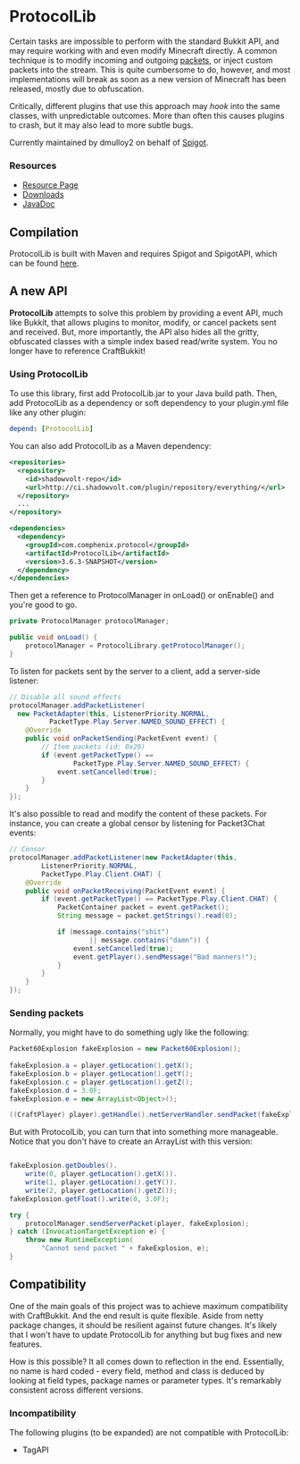 ProtocolLib 
===========

Certain tasks are impossible to perform with the standard Bukkit API, and may require 
working with and even modify Minecraft directly. A common technique is to modify incoming 
and outgoing [packets](http://www.wiki.vg/Protocol), or inject custom packets into the
stream. This is quite cumbersome to do, however, and most implementations will break 
as soon as a new version of Minecraft has been released, mostly due to obfuscation.

Critically, different plugins that use this approach may _hook_ into the same classes, 
with unpredictable outcomes. More than often this causes plugins to crash, but it may also 
lead to more subtle bugs.

Currently maintained by dmulloy2 on behalf of [Spigot](http://www.spigotmc.org/).

### Resources

* [Resource Page](http://www.spigotmc.org/resources/protocollib.1997/)
* [Downloads](http://ci.shadowvolt.com/job/ProtocolLib)
* [JavaDoc](http://ci.shadowvolt.com/job/ProtocolLib/javadoc)

Compilation
----------

ProtocolLib is built with Maven and requires Spigot and SpigotAPI, which can be found [here](http://www.spigotmc.org/wiki/buildtools/).

A new API
---------

__ProtocolLib__ attempts to solve this problem by providing a event API, much like Bukkit, 
that allows plugins to monitor, modify, or cancel packets sent and received. But, more importantly, 
the API also hides all the gritty, obfuscated classes with a simple index based read/write system. 
You no longer have to reference CraftBukkit!

### Using ProtocolLib

To use this library, first add ProtocolLib.jar to your Java build path. Then, add ProtocolLib
as a dependency or soft dependency to your plugin.yml file like any other plugin:

````yml
depend: [ProtocolLib]
````

You can also add ProtocolLib as a Maven dependency:

````xml
<repositories>
  <repository>
    <id>shadowvolt-repo</id>
    <url>http://ci.shadowvolt.com/plugin/repository/everything/</url>
  </repository>
  ...
</repository>

<dependencies>
  <dependency>
    <groupId>com.comphenix.protocol</groupId>
    <artifactId>ProtocolLib</artifactId>
    <version>3.6.3-SNAPSHOT</version>
  </dependency>
</dependencies>
````

Then get a reference to ProtocolManager in onLoad() or onEnable() and you're good to go.

````java
private ProtocolManager protocolManager;

public void onLoad() {
    protocolManager = ProtocolLibrary.getProtocolManager();
}
````

To listen for packets sent by the server to a client, add a server-side listener:

````java
// Disable all sound effects
protocolManager.addPacketListener(
  new PacketAdapter(this, ListenerPriority.NORMAL, 
          PacketType.Play.Server.NAMED_SOUND_EFFECT) {
    @Override
    public void onPacketSending(PacketEvent event) {
        // Item packets (id: 0x29)
        if (event.getPacketType() == 
                PacketType.Play.Server.NAMED_SOUND_EFFECT) {
            event.setCancelled(true);
        }
    }
});
````

It's also possible to read and modify the content of these packets. For instance, you can create a global
censor by listening for Packet3Chat events:

````java
// Censor
protocolManager.addPacketListener(new PacketAdapter(this,
        ListenerPriority.NORMAL, 
        PacketType.Play.Client.CHAT) {
    @Override
    public void onPacketReceiving(PacketEvent event) {
        if (event.getPacketType() == PacketType.Play.Client.CHAT) {
            PacketContainer packet = event.getPacket();
            String message = packet.getStrings().read(0);

            if (message.contains("shit")
                    || message.contains("damn")) {
                event.setCancelled(true);
                event.getPlayer().sendMessage("Bad manners!");
            }
        }
    }
});
````

### Sending packets

Normally, you might have to do something ugly like the following:

````java
Packet60Explosion fakeExplosion = new Packet60Explosion();
	
fakeExplosion.a = player.getLocation().getX();
fakeExplosion.b = player.getLocation().getY();
fakeExplosion.c = player.getLocation().getZ();
fakeExplosion.d = 3.0F;
fakeExplosion.e = new ArrayList<Object>();

((CraftPlayer) player).getHandle().netServerHandler.sendPacket(fakeExplosion);
````

But with ProtocolLib, you can turn that into something more manageable. Notice that 
you don't have to create an ArrayList with this version:

````java

fakeExplosion.getDoubles().
    write(0, player.getLocation().getX()).
    write(1, player.getLocation().getY()).
    write(2, player.getLocation().getZ());
fakeExplosion.getFloat().write(0, 3.0F);

try {
    protocolManager.sendServerPacket(player, fakeExplosion);
} catch (InvocationTargetException e) {
    throw new RuntimeException(
        "Cannot send packet " + fakeExplosion, e);
}
````

Compatibility
------------

One of the main goals of this project was to achieve maximum compatibility with CraftBukkit. And the end
result is quite flexible. Aside from netty package changes, it should be resilient against future changes.
It's likely that I won't have to update ProtocolLib for anything but bug fixes and new features.

How is this possible? It all comes down to reflection in the end. Essentially, no name is hard coded - 
every field, method and class is deduced by looking at field types, package names or parameter
types. It's remarkably consistent across different versions.


### Incompatibility

The following plugins (to be expanded) are not compatible with ProtocolLib:
* TagAPI
